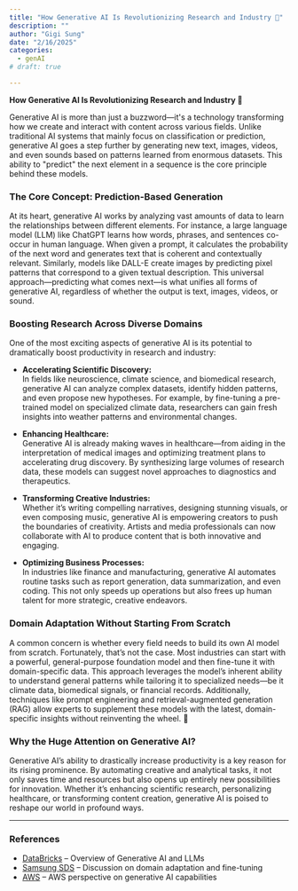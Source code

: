 ```yaml
---
title: "How Generative AI Is Revolutionizing Research and Industry 🚀"
description: ""
author: "Gigi Sung"
date: "2/16/2025"
categories:
  - genAI
# draft: true

---
```

**How Generative AI Is Revolutionizing Research and Industry 🚀**

Generative AI is more than just a buzzword—it's a technology transforming how we create and interact with content across various fields. Unlike traditional AI systems that mainly focus on classification or prediction, generative AI goes a step further by generating new text, images, videos, and even sounds based on patterns learned from enormous datasets. This ability to "predict" the next element in a sequence is the core principle behind these models. 

### The Core Concept: Prediction-Based Generation

At its heart, generative AI works by analyzing vast amounts of data to learn the relationships between different elements. For instance, a large language model (LLM) like ChatGPT learns how words, phrases, and sentences co-occur in human language. When given a prompt, it calculates the probability of the next word and generates text that is coherent and contextually relevant. Similarly, models like DALL-E create images by predicting pixel patterns that correspond to a given textual description. This universal approach—predicting what comes next—is what unifies all forms of generative AI, regardless of whether the output is text, images, videos, or sound.

### Boosting Research Across Diverse Domains

One of the most exciting aspects of generative AI is its potential to dramatically boost productivity in research and industry:

- **Accelerating Scientific Discovery:**  
  In fields like neuroscience, climate science, and biomedical research, generative AI can analyze complex datasets, identify hidden patterns, and even propose new hypotheses. For example, by fine-tuning a pre-trained model on specialized climate data, researchers can gain fresh insights into weather patterns and environmental changes.

- **Enhancing Healthcare:**  
  Generative AI is already making waves in healthcare—from aiding in the interpretation of medical images and optimizing treatment plans to accelerating drug discovery. By synthesizing large volumes of research data, these models can suggest novel approaches to diagnostics and therapeutics.

- **Transforming Creative Industries:**  
  Whether it’s writing compelling narratives, designing stunning visuals, or even composing music, generative AI is empowering creators to push the boundaries of creativity. Artists and media professionals can now collaborate with AI to produce content that is both innovative and engaging.

- **Optimizing Business Processes:**  
  In industries like finance and manufacturing, generative AI automates routine tasks such as report generation, data summarization, and even coding. This not only speeds up operations but also frees up human talent for more strategic, creative endeavors.

### Domain Adaptation Without Starting From Scratch

A common concern is whether every field needs to build its own AI model from scratch. Fortunately, that’s not the case. Most industries can start with a powerful, general-purpose foundation model and then fine-tune it with domain-specific data. This approach leverages the model’s inherent ability to understand general patterns while tailoring it to specialized needs—be it climate data, biomedical signals, or financial records. Additionally, techniques like prompt engineering and retrieval-augmented generation (RAG) allow experts to supplement these models with the latest, domain-specific insights without reinventing the wheel. 🔧

### Why the Huge Attention on Generative AI?

Generative AI’s ability to drastically increase productivity is a key reason for its rising prominence. By automating creative and analytical tasks, it not only saves time and resources but also opens up entirely new possibilities for innovation. Whether it’s enhancing scientific research, personalizing healthcare, or transforming content creation, generative AI is poised to reshape our world in profound ways.

---

### References

- [DataBricks](https://www.databricks.com/kr/discover/generative-ai) – Overview of Generative AI and LLMs  
- [Samsung SDS](https://www.samsungsds.com/kr/insights/generative-ai-trends.html) – Discussion on domain adaptation and fine-tuning  
- [AWS](https://aws.amazon.com/ko/what-is/generative-ai/) – AWS perspective on generative AI capabilities

